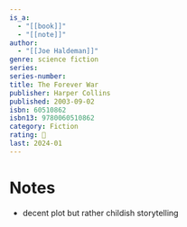 ```yaml
---
is_a:
  - "[[book]]"
  - "[[note]]"
author:
  - "[[Joe Haldeman]]"
genre: science fiction
series: 
series-number: 
title: The Forever War
publisher: Harper Collins
published: 2003-09-02
isbn: 60510862
isbn13: 9780060510862
category: Fiction
rating: 🤞
last: 2024-01
---
```

# Notes
- decent plot but rather childish storytelling
